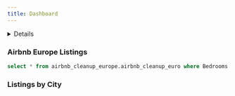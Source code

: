 ```yaml
---
title: Dashboard
---
```


<Details title='CVS Dataset'>

  This section is using queries from a .cvs file
  
</Details>

### Airbnb Europe Listings

```sql airbnbs
select * from airbnb_cleanup_europe.airbnb_cleanup_euro where Bedrooms > 2
```

<DataTable data={airbnbs} />


### Listings by City

<!-- <LineChart 
    data={airbnbs}
    x=City
    y=Price 
    yAxisTitle="Prices per City"
    y2SeriesType=bar
/> -->


<Heatmap 
    data={airbnbs} 
    x='Room Type'
    y=City 
    value=Price 
    valueFmt=usd 
/>


<!-- <Histogram
    data={airbnbs}
    x=City
/> -->

<!-- <FunnelChart 
    data={airbnbs} 
    nameCol=Price
    valueCol=City
/> -->